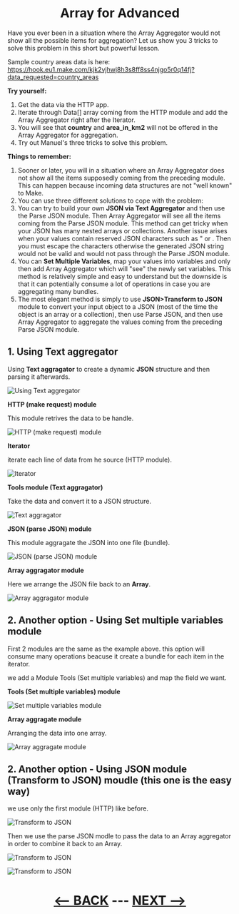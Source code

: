 <div align="center">



# Array for Advanced
</div>

Have you ever been in a situation where the Array Aggregator would not show all the possible items for aggregation? Let us show you 3 tricks to solve this problem in this short but powerful lesson.

Sample country areas data is here: 
https://hook.eu1.make.com/kjk2vjhwj8h3s8ff8ss4njgo5r0q14fj?data_requested=country_areas

__Try yourself:__

1. Get the data via the HTTP app.
2. Iterate through Data[] array coming from the HTTP module and add the Array Aggregator right after the Iterator.
3. You will see that __country__ and __area_in_km2__ will not be offered in the Array Aggregator for aggregation.
4. Try out Manuel's three tricks to solve this problem.

   
__Things to remember:__

1. Sooner or later, you will in a situation where an Array Aggregator does not show all the items supposedly coming from the preceding module. This can happen because incoming data structures are not "well known" to Make.
2. You can use three different solutions to cope with the problem:
  1. You can try to build your own __JSON via Text Aggregator__ and then use the Parse JSON module. Then Array Aggregator will see all the items coming from the Parse JSON module. This method can get tricky when your JSON has many nested arrays or collections. Another issue arises when your values contain reserved JSON characters such as " or \. Then you must escape the characters otherwise the generated JSON string would not be valid and would not pass through the Parse JSON module.
  2. You can __Set Multiple Variables__, map your values into variables and only then add Array Aggregator which will "see" the newly set variables. This method is relatively simple and easy to understand but the downside is that it can potentially consume a lot of operations in case you are aggregating many bundles.
  3. The most elegant method is simply to use __JSON>Transform to JSON__ module to convert your input object to a JSON (most of the time the object is an array or a collection), then use Parse JSON, and then use Array Aggregator to aggregate the values coming from the preceding Parse JSON module.


## 1. Using Text aggregator 

Using __Text aggragator__ to create a dynamic __JSON__ structure and then parsing it afterwards.

  ![Using Text aggregator](pic/l4arrayforadvall.gif)

__HTTP (make request) module__

This module retrives the data to be handle.

  ![HTTP (make request) module](pic/l4arrayforadvhttp.gif)

__Iterator__

iterate each line of data from he source (HTTP module).

  ![Iterator](pic/l4arrayforadviterator.gif)

__Tools module (Text aggragator)__

Take the data and convert it to a JSON structure.

  ![Text aggragator](pic/l4arrayforadvtext.gif)

__JSON (parse JSON) module__

This module aggragate the JSON into one file (bundle).

  ![JSON (parse JSON) module](pic/l4arrayforadvparse.gif)

__Array aggragator module__

Here we arrange the JSON file back to an __Array__.

  ![Array aggragator module](pic/l4arrayforadvarraysgg.gif)


  ## 2. Another option - Using Set multiple variables module

  First 2 modules are the same as the example above. this option will consume many operations beacuse it create a bundle for each item in the iterator.

  we add a Module Tools (Set multiple variables) and map the field we want.

__Tools (Set multiple variables) module__

   ![Set multiple variables module](pic/l4arrayforadvsetmultiple.gif) 

__Array aggragate module__

Arranging the data into one array.

   ![Array aggragate module](pic/l4arrayforadvarray1.gif) 


## 2. Another option - Using JSON module (Transform to JSON) moudle (this one is the easy way)

we use only the first module (HTTP) like before. 

   ![Transform to JSON](pic/l4arrayforadvtranform.gif) 

Then we use the parse JSON modle to pass the data to an Array aggregator in order to combine it back to an Array.

   ![Transform to JSON](pic/l4arrayforadvparse1.gif) 

   ![Transform to JSON](pic/l4arrayforadvarray2.gif) 
   
<div align="center">


# [<-- BACK](l4datastore.md) --- [NEXT -->](l4arrayoperations.md)
</div>
